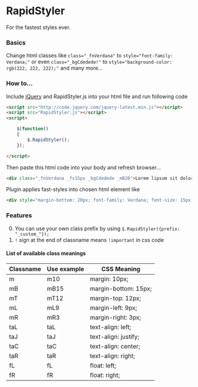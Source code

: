 RapidStyler
===========

For the fastest styles ever.

### Basics
Change html classes like ```class="_fnVerdana"``` to ```style="font-family: Verdana;"```
or even ```class="_bgCdedede!"``` to ```style="background-color: rgb(222, 222, 222);"``` and many more...

### How to...
Include [jQuery](http://code.jquery.com/jquery-latest.min.js) and RapidStyler.js into your html file and run following code

```html
<script src="http://code.jquery.com/jquery-latest.min.js"></script>
<script src="RapidStyler.js"></script>
<script>

    $(function()
    {
        $.RapidStyler();
    });

</script>
```

Then paste this html code into your body and refresh browser...

```html
<div class="_fnVerdana _fs15px _bgCdedede _mB20">Lorem lipsum sit dolor amet</div>
```

Plugin applies fast-styles into chosen html element like
```html
<div style="margin-bottom: 20px; font-family: Verdana; font-size: 15px; background-color: rgb(222, 222, 222);" class="_fnVerdana _fs15px _bgCdedede _mB20">Lorem lipsum sit dolor amet</div>
```

### Features
0.  You can use your own class prefix by using ```$.RapidStyler({prefix: "_custom_"});```
0.  ```!``` sign at the end of classname means ```!important``` in css code

#### List of available class meanings
|Classname|Use example|CSS Meaning|
|---------|-----------|-----------|
|m        |m10           |margin: 10px;  |
|mB     |mB15       |margin-bottom: 15px;|
|mT     |mT12       |margin-top: 12px;|
|mL     |mL9        |margin-left: 9px;|
|mR     |mR3        |margin-right: 3px;|
|taL    |taL        |text-align: left;|
|taJ    |taJ        |text-align: justify;|
|taC    |taC        |text-align: center;|
|taR    |taR        |text-align: right;|
|fL     |fL         |float: left;|
|fR     |fR         |float: right;|

